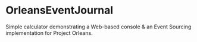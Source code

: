 # OrleansEventJournal
Simple calculator demonstrating a Web-based console &amp; an Event Sourcing implementation for Project Orleans.
